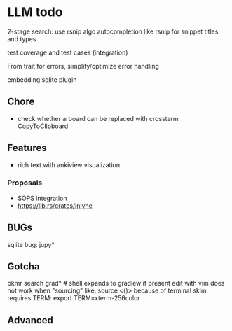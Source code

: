 # LLM todo

2-stage search: use rsnip algo
autocompletion like rsnip for snippet titles and types

test coverage and test cases (integration)

From trait for errors, simplify/optimize error handling

embedding sqlite plugin

## Chore
- check whether arboard can be replaced with crossterm CopyToClipboard

## Features
- rich text with ankiview visualization

### Proposals
- SOPS integration
- https://lib.rs/crates/inlyne

## BUGs
sqlite bug: jupy*


## Gotcha
bkmr search grad*  # shell expands to gradlew if present
edit with vim does not work when "sourcing" like: source <()> because of terminal
skim requires TERM: export TERM=xterm-256color


## Advanced
